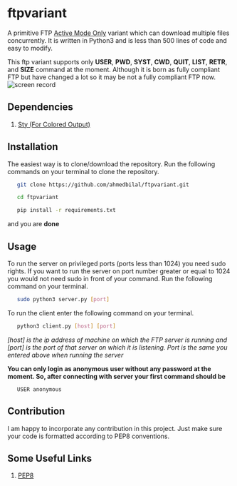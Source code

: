 # ftpvariant
A primitive FTP [Active Mode Only](https://winscp.net/eng/docs/ftp_modes) variant which can download multiple files concurrently.
It is written in Python3 and is less than 500 lines of code and easy to modify.

This ftp variant supports only **USER**,
**PWD**, **SYST**, **CWD**, **QUIT**, **LIST**, **RETR**, and **SIZE** command at the moment. Although it is born as fully
compliant FTP but have changed a lot so it may be not a fully compliant FTP now.
![screen record](https://thumb.ibb.co/gpyOip/screen_record.gif)

## Dependencies
1. [Sty (For Colored Output)](https://pypi.org/project/sty/)

## Installation
The easiest way is to clone/download the repository. Run the following commands on your terminal to clone the repository.

```bash
   git clone https://github.com/ahmedbilal/ftpvariant.git
```
```bash
   cd ftpvariant
```
```bash
   pip install -r requirements.txt
```
and you are **done**

## Usage
To run the server on privileged ports (ports less than 1024) you need sudo rights. If you want to run the server on port number
greater or equal to 1024 you would not need sudo in front of your command. Run the following command on your terminal.

```bash
   sudo python3 server.py [port]
```

To run the client enter the following command on your terminal.

```bash
   python3 client.py [host] [port]
```

*[host] is the ip address of machine on which the FTP server is running and [port] is the port of that server on which it
is listening. Port is the same you entered above when running the server*

**You can only login as anonymous user without any password at the moment. So, after connecting with server your first
command should be**
```ftp
   USER anonymous
```

## Contribution
I am happy to incorporate any contribution in this project. Just make sure your code is formatted according to PEP8 conventions.

## Some Useful Links
1. [PEP8](http://pep8.org)
